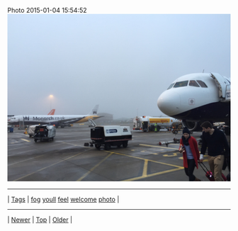 <!--
title: Photo 2015-01-04 15
date: 2020-06-28T15:00:41.445Z
tags: fog, youll, feel, welcome, photo
-->











Photo 2015-01-04 15:54:52
![](107115998382-0.jpg)

<!--BOTTOM-POST-NAVIGATION-->
---

| [Tags](tags.md) | [fog](tag-fog.md) [youll](tag-youll.md) [feel](tag-feel.md) [welcome](tag-welcome.md) [photo](tag-photo.md) |

---

| [Newer](106401231572.md) | [Top](index.md) | [Older](109103659607.md) |